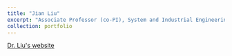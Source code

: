 ```yaml
---
title: "Jian Liu"
excerpt: "Associate Professor (co-PI), System and Industrial Engineering, the University of Arizona"
collection: portfolio
---
```


[Dr. Liu's website](https://sie.engineering.arizona.edu/faculty-staff/faculty/jian-liu)
